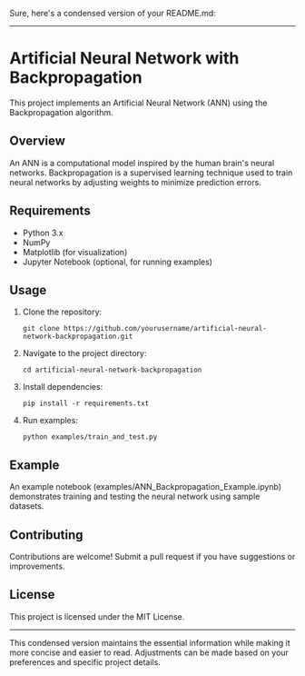 Sure, here's a condensed version of your README.md:

---

# Artificial Neural Network with Backpropagation

This project implements an Artificial Neural Network (ANN) using the Backpropagation algorithm.

## Overview

An ANN is a computational model inspired by the human brain's neural networks. Backpropagation is a supervised learning technique used to train neural networks by adjusting weights to minimize prediction errors.

## Requirements

- Python 3.x
- NumPy
- Matplotlib (for visualization)
- Jupyter Notebook (optional, for running examples)

## Usage

1. Clone the repository:

   ```
   git clone https://github.com/yourusername/artificial-neural-network-backpropagation.git
   ```

2. Navigate to the project directory:

   ```
   cd artificial-neural-network-backpropagation
   ```

3. Install dependencies:

   ```
   pip install -r requirements.txt
   ```

4. Run examples:

   ```
   python examples/train_and_test.py
   ```

## Example

An example notebook (examples/ANN_Backpropagation_Example.ipynb) demonstrates training and testing the neural network using sample datasets.

## Contributing

Contributions are welcome! Submit a pull request if you have suggestions or improvements.

## License

This project is licensed under the MIT License.

---

This condensed version maintains the essential information while making it more concise and easier to read. Adjustments can be made based on your preferences and specific project details.

